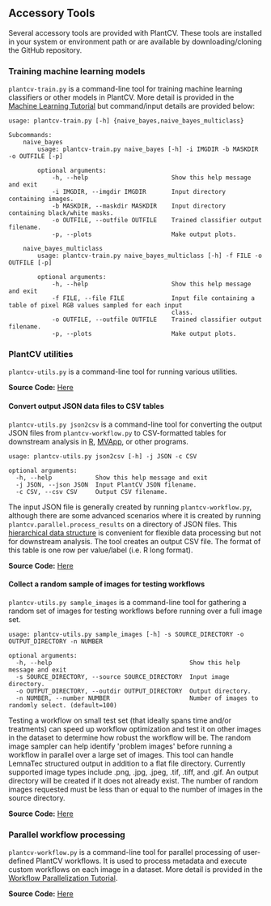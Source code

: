 ## Accessory Tools

Several accessory tools are provided with PlantCV. These tools are installed in your system or environment path or are
available by downloading/cloning the GitHub repository.

### Training machine learning models

`plantcv-train.py` is a command-line tool for training machine learning classifiers or other models in PlantCV. More
detail is provided in the [Machine Learning Tutorial](tutorials/machine_learning_tutorial.md) but command/input details are
provided below:

```
usage: plantcv-train.py [-h] {naive_bayes,naive_bayes_multiclass}

Subcommands:
    naive_bayes
        usage: plantcv-train.py naive_bayes [-h] -i IMGDIR -b MASKDIR -o OUTFILE [-p]
        
        optional arguments:
            -h, --help                       Show this help message and exit
            -i IMGDIR, --imgdir IMGDIR       Input directory containing images.
            -b MASKDIR, --maskdir MASKDIR    Input directory containing black/white masks.
            -o OUTFILE, --outfile OUTFILE    Trained classifier output filename.
            -p, --plots                      Make output plots.
        
    naive_bayes_multiclass
        usage: plantcv-train.py naive_bayes_multiclass [-h] -f FILE -o OUTFILE [-p]
        
        optional arguments:
            -h, --help                       Show this help message and exit
            -f FILE, --file FILE             Input file containing a table of pixel RGB values sampled for each input 
                                             class.
            -o OUTFILE, --outfile OUTFILE    Trained classifier output filename.
            -p, --plots                      Make output plots.

```

### PlantCV utilities

`plantcv-utils.py` is a command-line tool for running various utilities.

**Source Code:** [Here](https://github.com/danforthcenter/plantcv/blob/master/plantcv-utils.py)


#### Convert output JSON data files to CSV tables

`plantcv-utils.py json2csv` is a command-line tool for converting the output JSON files from `plantcv-workflow.py` to
CSV-formatted tables for downstream analysis in [R](https://www.r-project.org/), 
[MVApp](http://mvapp.kaust.edu.sa/MVApp/), or other programs.

```
usage: plantcv-utils.py json2csv [-h] -j JSON -c CSV

optional arguments:
  -h, --help            Show this help message and exit
  -j JSON, --json JSON  Input PlantCV JSON filename.
  -c CSV, --csv CSV     Output CSV filename.

```

The input JSON file is generally created by running `plantcv-workflow.py`, although there are some advanced scenarios
where it is created by running `plantcv.parallel.process_results` on a directory of JSON files. This 
[hierarchical data structure](output_measurements.md) is convenient for flexible data processing but not for downstream
analysis. The tool creates an output CSV file. The format of this table is one row per value/label (i.e. R long format). 

**Source Code:** [Here](https://github.com/danforthcenter/plantcv/blob/master/plantcv/utils/converters.py)


#### Collect a random sample of images for testing workflows

`plantcv-utils.py sample_images` is a command-line tool for gathering a random set of images for
testing workflows before running over a full image set. 

```
usage: plantcv-utils.py sample_images [-h] -s SOURCE_DIRECTORY -o OUTPUT_DIRECTORY -n NUMBER

optional arguments:
  -h, --help                                      Show this help message and exit
  -s SOURCE_DIRECTORY, --source SOURCE_DIRECTORY  Input image directory.
  -o OUTPUT_DIRECTORY, --outdir OUTPUT_DIRECTORY  Output directory.
  -n NUMBER, --number NUMBER                      Number of images to randomly select. (default=100)

```

Testing a workflow on small test set (that ideally spans time and/or treatments) can speed up workflow optimization and 
test it on other images in the dataset to determine how robust the workflow will be. The random image sampler can help 
identify 'problem images' before running a workflow in parallel over a large set of images. This
tool can handle LemnaTec structured output in addition to a flat file directory. Currently supported image types include 
.png, .jpg, .jpeg, .tif, .tiff, and .gif. An output directory will be created if it does not already exist. The number of 
random images requested must be less than or equal to the number of images in the source directory. 

**Source Code:** [Here](https://github.com/danforthcenter/plantcv/blob/master/plantcv/utils/sample_images.py)


### Parallel workflow processing

`plantcv-workflow.py` is a command-line tool for parallel processing of user-defined PlantCV workflows. It is used to
process metadata and execute custom workflows on each image in a dataset. More detail is provided in the 
[Workflow Parallelization Tutorial](pipeline_parallel.md).

**Source Code:** [Here](https://github.com/danforthcenter/plantcv/blob/master/plantcv-workflow.py)

